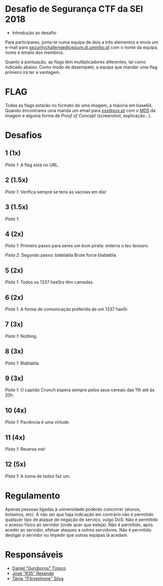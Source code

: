 # Desafio de Segurança CTF da SEI 2018

- Introdução ao desafio

Para participares, junta-te numa equipa de dois a três elementos e envia um e-mail para securitychallenge@cesium.di.uminho.pt com o nome da equipa, nome e emails dos membros.

Quanto à pontuação, as flags têm multiplicadores diferentes, tal como indicado abaixo. Como modo de desempate, a equipa que mandar uma flag primeiro irá ter a vantagem.

# FLAG

Todas as flags estarão no formato de uma imagem, a maioria em base64. Quando encontrares uma manda um email para xxx@xxx.pt com o [MD5] da imagem e alguma forma de _Proof of Concept_ (screenshot, explicação...).

# Desafios
## 1 (1x)
_Pista 1_: A flag está no URL.

## 2 (1.5x)
_Pista 1_: Verifica sempre se tens as vacinas em dia!

## 3 (1.5x)
_Pista 1_: 

## 4 (2x)
_Pista 1_: Primeiro passo para seres um bom pirata: enterra o teu tesouro.

_Pista 2_: Segundo passo: blablabla Brute force blablabla.

## 5 (2x)
_Pista 1_: Todos os 1337 hax0rs têm camadas.

## 6 (2x)
_Pista 1_: A forma de comunicação preferida de um 1337 hax0r.

## 7 (3x)
_Pista 1_: Nothing.

## 8 (3x)
_Pista 1_: Blablabla

## 9 (3x)
_Pista 1_: O capitão Crunch espera sempre pelos seus cereais das 11h até às 20h.

## 10 (4x)
_Pista 1_: Paciência é uma virtude.

## 11 (4x)
_Pista 1_: Reverse me!

## 12 (5x)
_Pista 1_: A soma de todos faz um.

# Regulamento
Apenas pessoas ligadas à universidade poderão concorrer (alunos, bolseiros, etc). A não ser que haja indicação em contrário não é permitido qualquer tipo de ataque de negação de serviço, vulgo DoS. Não é permitido o acesso físico ao servidor (onde quer que esteja). Não é permitido, após aceder ao servidor, efetuar ataques a outros servidores. Não é permitido desligar o servidor ou impedir que outras equipas lá acedam.

# Responsáveis
- [Daniel "0uroboros" Tinoco](https://github.com/0urobor0s)
- [José "R35" Resende](https://github.com/zepedroresende)
- [Tânia "P3rsephone" Silva](https://github.com/p3rsephone)

[MD5]: https://en.wikipedia.org/wiki/Md5sum
